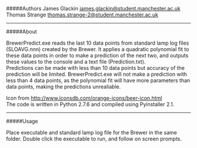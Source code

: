 #####Authors
James Glackin james.glackin@student.manchester.ac.uk  
Thomas Strange thomas.strange-2@student.manchester.ac.uk
____ 
#####About

BrewerPredict.exe reads the last 10 data points from standard lamp log files (SLOAVG.nnn) created by the Brewer. It applies a quadratic polynomial fit to these data points in order to make a prediction of the next two, and outputs these values to the console and a text file (Prediction.txt).  
Predictions can be made with less than 10 data points but accuracy of the prediction will be limited. BrewerPredict.exe will not make a prediction with less than 4 data points, as the polynomial fit will have more parameters than data points, making the predictions unrealiable.  

Icon from http://www.iconsdb.com/orange-icons/beer-icon.html  
The code is written in Python 2.7.6 and compiled using Pyinstaller 2.1. 

____ 
#####Usage

Place executable and standard lamp log file for the Brewer in the same folder. 
Double click the executable to run, and follow on screen prompts.  
